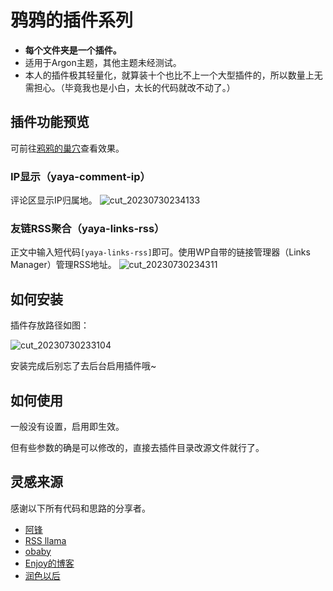 # 鸦鸦的插件系列
- **每个文件夹是一个插件。**
- 适用于Argon主题，其他主题未经测试。
- 本人的插件极其轻量化，就算装十个也比不上一个大型插件的，所以数量上无需担心。（毕竟我也是小白，太长的代码就改不动了。）
## 插件功能预览
可前往[鸦鸦的巢穴](https://crowya.com/)查看效果。
### IP显示（yaya-comment-ip）
评论区显示IP归属地。
![cut_20230730234133](https://github.com/crowya/yaya-plugins-for-argon/assets/61354956/e1018930-8275-4be0-963e-22509b0e1bab)

### 友链RSS聚合（yaya-links-rss）
正文中输入短代码`[yaya-links-rss]`即可。使用WP自带的链接管理器（Links Manager）管理RSS地址。
![cut_20230730234311](https://github.com/crowya/yaya-plugins-for-argon/assets/61354956/c52c9d8d-703d-4efe-8c08-fc0d5dc0038e)

## 如何安装
插件存放路径如图：

![cut_20230730233104](https://github.com/crowya/yaya-plugins-for-argon/assets/61354956/7f1e949a-b2e8-49f0-b567-92fdd4917b7b)

安装完成后别忘了去后台启用插件哦~
## 如何使用
一般没有设置，启用即生效。

但有些参数的确是可以修改的，直接去插件目录改源文件就行了。

## 灵感来源
感谢以下所有代码和思路的分享者。
- [阿锋](https://feng.pub/0420222178.html)
- [RSS llama](https://cn.wordpress.org/plugins/rss-llama/)
- [obaby](https://h4ck.org.cn/2023/07/wordpress-%e8%af%84%e8%ae%ba%e6%98%be%e7%a4%baip%e5%bd%92%e5%b1%9e%e5%9c%b0%e6%8f%92%e4%bb%b6-wp-useragent%e5%a2%9e%e5%bc%ba%e7%89%88-12-01-01/)
- [Enjoy的博客](https://mcenjoy.cn/1241/)
- [润色以后](https://www.xyqiang.top/other/wordpress%E4%BD%BF%E7%94%A8%E5%B0%8F%E4%BC%98%E5%8C%96%E6%8C%81%E7%BB%AD%E6%9B%B4%E6%96%B0/)
